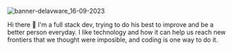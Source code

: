 ![banner-delavware_16-09-2023](https://github.com/delavware/delavware/assets/126528899/99f73f42-a5c1-4e06-a5b9-15406b5e5c76)

Hi there 👋
I'm a full stack dev, trying to do his best to improve and be a better person everyday. I like technology and how it can help us reach new frontiers that we thought were imposible, and coding is one way to do it.
